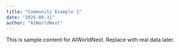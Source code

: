 ```yaml
---
title: "Community Example 1"
date: "2025-08-31"
author: "AIWorldNext"
---
```

This is sample content for AIWorldNext. Replace with real data later.
